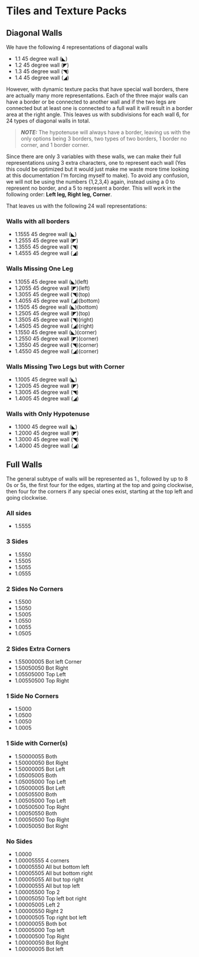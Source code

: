 # Tiles and Texture Packs


## Diagonal Walls

We have the following 4 representations of diagonal walls
* 1.1	45 degree wall (◣)
* 1.2	45 degree wall (◤)
* 1.3	45 degree wall (◥)
* 1.4	45 degree wall (◢)

However, with dynamic texture packs that have special wall borders, there are actually many more representations. Each of the three major walls can have a border or be connected to another wall and if the two legs are connected but at least one is connected to a full wall it will result in a border area at the right angle. This leaves us with  subdivisions for each wall 6, for 24 types of diagonal walls in total.
> **_NOTE:_**  The hypotenuse will always have a border, leaving us with the only options being 3 borders, two types of two borders, 1 border no corner, and 1 border corner.

Since there are only 3 variables with these walls, we can make their full representations using 3 extra characters, one to represent each wall (Yes this could be optimized but it would just make me waste more time looking at this documentation I'm forcing myself to make). To avoid any confusion, we will not be using the numbers {1,2,3,4} again, instead using a 0 to represent no border, and a 5 to represent a border. This will work in the following order: **Left leg, Right leg, Corner**.

That leaves us with the following 24 wall representations: 
### Walls with all borders
* 1.1555	45 degree wall (◣)
* 1.2555	45 degree wall (◤)
* 1.3555	45 degree wall (◥)
* 1.4555	45 degree wall (◢)

### Walls Missing One Leg
* 1.1055	45 degree wall (◣)(left)
* 1.2055	45 degree wall (◤)(left)
* 1.3055	45 degree wall (◥)(top)
* 1.4055	45 degree wall (◢)(bottom)
* 1.1505	45 degree wall (◣)(bottom)
* 1.2505	45 degree wall (◤)(top)
* 1.3505	45 degree wall (◥)(right)
* 1.4505	45 degree wall (◢)(right)
* 1.1550	45 degree wall (◣)(corner)
* 1.2550	45 degree wall (◤)(corner)
* 1.3550	45 degree wall (◥)(corner)
* 1.4550	45 degree wall (◢)(corner)

### Walls Missing Two Legs but with Corner
* 1.1005	45 degree wall (◣)
* 1.2005	45 degree wall (◤)
* 1.3005	45 degree wall (◥)
* 1.4005	45 degree wall (◢)

### Walls with Only Hypotenuse
* 1.1000	45 degree wall (◣)
* 1.2000	45 degree wall (◤)
* 1.3000	45 degree wall (◥)
* 1.4000	45 degree wall (◢)

## Full Walls

The general subtype of walls will be represented as 1., followed by up to 8 0s or 5s, the first four for the edges, starting at the top and going clockwise, then four for the corners if any special ones exist, starting at the top left and going clockwise.

### All sides
* 1.5555

### 3 Sides
* 1.5550
* 1.5505
* 1.5055
* 1.0555

### 2 Sides No Corners
* 1.5500
* 1.5050
* 1.5005
* 1.0550
* 1.0055
* 1.0505

### 2 Sides Extra Corners
* 1.55000005 Bot left Corner
* 1.50050050 Bot Right
* 1.05505000 Top Left
* 1.00550500 Top Right

### 1 Side No Corners
* 1.5000
* 1.0500
* 1.0050
* 1.0005

### 1 Side with Corner(s)
* 1.50000055 Both
* 1.50000050 Bot Right
* 1.50000005 Bot Left
* 1.05005005 Both
* 1.05005000 Top Left
* 1.05000005 Bot Left
* 1.00505500 Both
* 1.00505000 Top Left
* 1.00500500 Top Right
* 1.00050550 Both
* 1.00050500 Top Right
* 1.00050050 Bot Right

### No Sides
* 1.0000
* 1.00005555 4 corners
* 1.00005550 All but bottom left
* 1.00005505 All but bottom right
* 1.00005055 All but top right
* 1.00000555 All but top left
* 1.00005500 Top 2
* 1.00005050 Top left bot right
* 1.00005005 Left 2
* 1.00000550 Right 2
* 1.00000505 Top right bot left
* 1.00000055 Both bot
* 1.00005000 Top left
* 1.00000500 Top Right
* 1.00000050 Bot Right
* 1.00000005 Bot left









